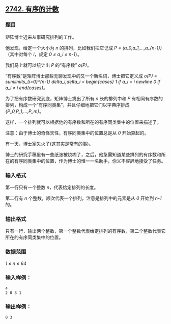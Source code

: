 ## [2742. 有序的计数](https://www.acwing.com/problem/content/2744/)

### 题目

矩阵博士近来从事研究排列的工作。

他发现，给定一个大小为 *n* 的排列，比如我们把它记成 *P = (a_0,a_1,…,a_{n-1})*（其中对每个 *i*，规定 *0 ≤ a_i ≤ n-1*）。

我们马上就可以统计出 *P* 的“有序数” *o(P)*。

“有序数”是矩阵博士那些无聊发现中的又一个新名词，博士把它定义成 *o(P) = sumlimits_{i=0}^{n-1} delta_i,delta_i = begin{cases} 1  if a_i = i newline 0  if a_i ≠ i end{cases}*。

为了把有序数研究到底，矩阵博士挑出了所有 *n* 长的排列中和 *P* 有相同有序数的排列，构成一个“有序同类集”，并且仔细地把它们以字典序排成 *{P_0,P_1,…,P_m}*。

这样，一个排列就可以根据他的有序数和所在的有序同类集中的位置来描述了。

注意：由于博士的奇怪天性，有序同类集中的位置总是从 *0* 开始算起的。

有一天，博士家失火了(这其实是常有的事)。

博士的研究手稿里有一些纸张被烧糊了，之后，他急需知道某些排列的有序数和所在的有序同类集中的位置，作为博士的惟一一名助手，你义不容辞地接受了任务。

### 输入格式

第一行只有一个整数 *n*，代表给定排列的长度。

第二行有 *n* 个整数，顺次代表一个排列，注意是排列中的元素是从 *0* 开始到 *n-1* 的。

### 输出格式

只有一行，输出两个整数，第一个整数代表给定排列的有序数，第二个整数代表它所在的有序同类集中的位置。

### 数据范围

*1 ≤ n ≤ 64*

### 输入样例：

```
4
2 0 3 1
```

### 输出样例：

```
0 3
```
